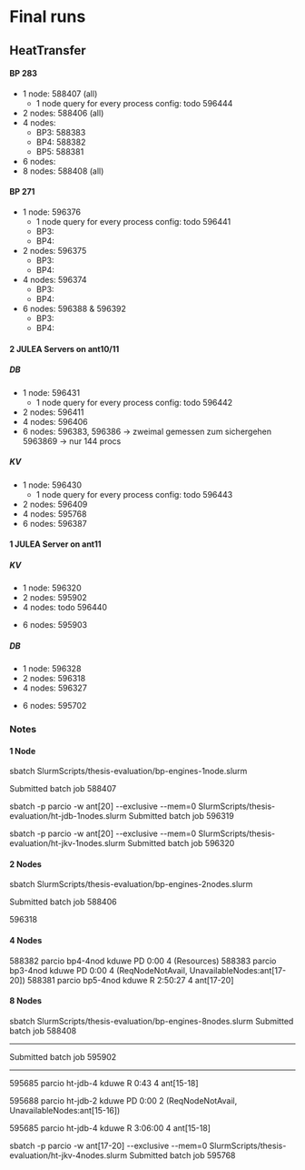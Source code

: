 # Final runs

## HeatTransfer


#### BP 283
- 1 node: 588407 (all)
    + 1 node query for every process config: todo 596444
- 2 nodes: 588406 (all)
- 4 nodes:
    - BP3: 588383
    - BP4: 588382
    - BP5: 588381
- 6 nodes:
- 8 nodes: 588408 (all)


#### BP 271
- 1 node:  596376
    + 1 node query for every process config: todo 596441
    - BP3:
    - BP4:
- 2 nodes: 596375
    - BP3:
    - BP4:
- 4 nodes: 596374
    - BP3:
    - BP4:
- 6 nodes: 596388 & 596392
    - BP3:
    - BP4:


#### 2 JULEA Servers on ant10/11
<!-- neue ht messungen 271 -->
<!-- https://github.com/julea-io/adios2/commit/2c6b0aa13f1b36329746d607a816441b7521e4e5 -->

##### DB
- 1 node:  596431
    + 1 node query for every process config: todo 596442
- 2 nodes: 596411
- 4 nodes: 596406
- 6 nodes: 596383, 596386
-> zweimal gemessen zum sichergehen
5963869    -> nur 144 procs


##### KV
- 1 node:  596430
    + 1 node query for every process config: todo 596443
- 2 nodes: 596409
- 4 nodes: 595768
- 6 nodes: 596387




#### 1 JULEA Server on ant11
<!-- -----------------  nur ein juleaserver auf ant11 -->
<!-- alte ht messungen 271 -> zuviel output beim read -->
<!-- https://github.com/julea-io/adios2/commit/9b807d0c2acb4773b1d1dec1ee16b41cadf29bd2 -->


##### KV
- 1 node:  596320
- 2 nodes: 595902
- 4 nodes: todo 596440
<!-- - 4 nodes: 595768 -->
- 6 nodes: 595903

##### DB
- 1 node:  596328
- 2 nodes: 596318
- 4 nodes: 596327
<!-- - 4 nodes: 596365 -->
- 6 nodes: 595702

<!-- - 1 node:  596319 -->
<!-- -> query fehlt inhalt -->
<!-- - 4 nodes: 
596327 -> letzer query fehlt
595685 -> letzter dai query fehlt -->
<!-- 596326 -> wrong config -->



### Notes

#### 1 Node
sbatch SlurmScripts/thesis-evaluation/bp-engines-1node.slurm 
<!-- Submitted batch job 588403 -->
<!-- Submitted batch job 588404 -->
Submitted batch job 588407

sbatch -p parcio -w ant[20] --exclusive --mem=0 SlurmScripts/thesis-evaluation/ht-jdb-1nodes.slurm 
Submitted batch job 596319

sbatch -p parcio -w ant[20] --exclusive --mem=0 SlurmScripts/thesis-evaluation/ht-jkv-1nodes.slurm 
Submitted batch job 596320


#### 2 Nodes

sbatch SlurmScripts/thesis-evaluation/bp-engines-2nodes.slurm 
<!-- Submitted batch job 588405 -->
Submitted batch job 588406

596318



#### 4 Nodes

<!-- sbatch SlurmScripts/thesis-evaluation/bp-engines-4nodes.slurm 
Submitted batch job 587946

sbatch SlurmScripts/thesis-evaluation/bp4-4nodes.slurm 
Submitted batch job 588222

sbatch SlurmScripts/thesis-evaluation/bp3-4nodes.slurm 
Submitted batch job 588223 -->

588382    parcio bp4-4nod    kduwe PD       0:00      4 (Resources)
588383    parcio bp3-4nod    kduwe PD       0:00      4 (ReqNodeNotAvail, UnavailableNodes:ant[17-20])
588381    parcio bp5-4nod    kduwe  R    2:50:27      4 ant[17-20]



#### 8 Nodes

sbatch SlurmScripts/thesis-evaluation/bp-engines-8nodes.slurm 
Submitted batch job 588408


----------------------------------

<!-- 595903    parcio ht-jkv-6    kduwe  R    1:47:16      6 ant[15-20] -->

<!-- sbatch -p parcio -w ant[19-20] --exclusive --mem=0 SlurmScripts/thesis-evaluation/ht-jkv-2nodes.slurm  -->
Submitted batch job 595902

<!-- sbatch -p parcio -w ant[19-20] --exclusive --mem=0 SlurmScripts/thesis-evaluation/ht-jdb-2nodes.slurm 
Submitted batch job 596318 -->


------------------------------
<!-- Note: abgebrochen, weil query zu lange dauert; schreiben lesen daten sind ok; Reihenfolge getauscht auf eine Iteration zurückgeschraubt -->
<!-- 595684    parcio ht-jdb-4    kduwe  R       1:47      4 ant[15-18] -->
595685    parcio ht-jdb-4    kduwe  R       0:43      4 ant[15-18]

<!-- 595686    parcio ht-jkv-4    kduwe PD       0:00      4 (Resources) -->
595688    parcio ht-jdb-2    kduwe PD       0:00      2 (ReqNodeNotAvail, UnavailableNodes:ant[15-16])
<!-- 595689    parcio ht-jkv-2    kduwe PD       0:00      2 (ReqNodeNotAvail, UnavailableNodes:ant[15-16]) -->
595685    parcio ht-jdb-4    kduwe  R    3:06:00      4 ant[15-18]

sbatch -p parcio -w ant[17-20] --exclusive --mem=0 SlurmScripts/thesis-evaluation/ht-jkv-4nodes.slurm 
Submitted batch job 595768

<!-- -> error for larges process config: potentially because julea-server was full? 595769    parcio ht-jkv-6    kduwe  R      27:42      6 ant[15-20] -->
